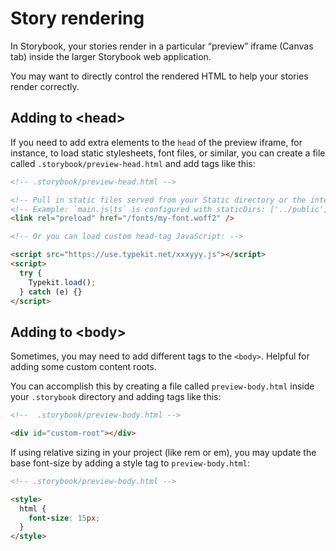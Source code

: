 # Story rendering

In Storybook, your stories render in a particular “preview” iframe (Canvas tab) inside the larger Storybook web application.

You may want to directly control the rendered HTML to help your stories render correctly.

## Adding to &#60;head&#62;

If you need to add extra elements to the `head` of the preview iframe, for instance, to load static stylesheets, font files, or similar, you can create a file called `.storybook/preview-head.html` and add tags like this:

```html
<!-- .storybook/preview-head.html -->

<!-- Pull in static files served from your Static directory or the internet -->
<!-- Example: `main.js|ts` is configured with staticDirs: ['../public'] and your font is located in the `fonts` directory inside your `public` directory -->
<link rel="preload" href="/fonts/my-font.woff2" />

<!-- Or you can load custom head-tag JavaScript: -->

<script src="https://use.typekit.net/xxxyyy.js"></script>
<script>
  try {
    Typekit.load();
  } catch (e) {}
</script>
```


## Adding to &#60;body&#62;

Sometimes, you may need to add different tags to the `<body>`. Helpful for adding some custom content roots.

You can accomplish this by creating a file called `preview-body.html` inside your `.storybook` directory and adding tags like this:

```html
<!--  .storybook/preview-body.html -->

<div id="custom-root"></div>
```

If using relative sizing in your project (like rem or em), you may update the base font-size by adding a style tag to `preview-body.html`:

```html
<!-- .storybook/preview-body.html -->

<style>
  html {
    font-size: 15px;
  }
</style>
```
